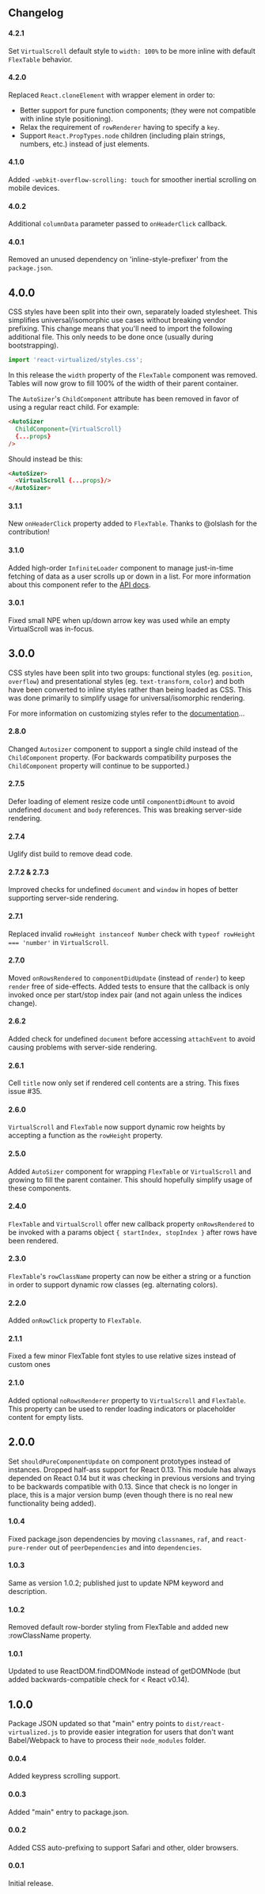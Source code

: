 Changelog
------------

#### 4.2.1
Set `VirtualScroll` default style to `width: 100%` to be more inline with default `FlexTable` behavior.

#### 4.2.0
Replaced `React.cloneElement` with wrapper element in order to:
* Better support for pure function components; (they were not compatible with inline style positioning).
* Relax the requirement of `rowRenderer` having to specify a `key`.
* Support `React.PropTypes.node` children (including plain strings, numbers, etc.) instead of just elements.

#### 4.1.0
Added `-webkit-overflow-scrolling: touch` for smoother inertial scrolling on mobile devices.

#### 4.0.2
Additional `columnData` parameter passed to `onHeaderClick` callback.

#### 4.0.1
Removed an unused dependency on 'inline-style-prefixer' from the `package.json`.

## 4.0.0
CSS styles have been split into their own, separately loaded stylesheet. This simplifies universal/isomorphic use cases without breaking vendor prefixing. This change means that you'll need to import the following additional file. This only needs to be done once (usually during bootstrapping).
```js
import 'react-virtualized/styles.css';
```

In this release the `width` property of the `FlexTable` component was removed. Tables will now grow to fill 100% of the width of their parent container.

The `AutoSizer`'s `ChildComponent` attribute has been removed in favor of using a regular react child. For example:
```html
<AutoSizer
  ChildComponent={VirtualScroll}
  {...props}
/>
```
Should instead be this:
```html
<AutoSizer>
  <VirtualScroll {...props}/>
</AutoSizer>
```

#### 3.1.1
New `onHeaderClick` property added to `FlexTable`. Thanks to @olslash for the contribution!

#### 3.1.0
Added high-order `InfiniteLoader` component to manage just-in-time fetching of data as a user scrolls up or down in a list.
For more information about this component refer to the [API docs](https://github.com/bvaughn/react-virtualized/blob/master/docs/InfiniteLoader.md).

#### 3.0.1
Fixed small NPE when up/down arrow key was used while an empty VirtualScroll was in-focus.

## 3.0.0
CSS styles have been split into two groups: functional styles (eg. `position`, `overflow`) and presentational styles (eg. `text-transform`, `color`) and both have been converted to inline styles rather than being loaded as CSS. This was done primarily to simplify usage for universal/isomorphic rendering.

For more information on customizing styles refer to the [documentation](https://github.com/bvaughn/react-virtualized/#customizing-styles)...

#### 2.8.0
Changed `Autosizer` component to support a single child instead of the `ChildComponent` property.
(For backwards compatibility purposes the `ChildComponent` property will continue to be supported.)

#### 2.7.5
Defer loading of element resize code until `componentDidMount` to avoid undefined `document` and `body` references.
This was breaking server-side rendering.

#### 2.7.4
Uglify dist build to remove dead code.

#### 2.7.2 & 2.7.3
Improved checks for undefined `document` and `window` in hopes of better supporting server-side rendering.

#### 2.7.1
Replaced invalid `rowHeight instanceof Number` check with `typeof rowHeight === 'number'` in `VirtualScroll`.

#### 2.7.0
Moved `onRowsRendered` to `componentDidUpdate` (instead of `render`) to keep `render` free of side-effects.
Added tests to ensure that the callback is only invoked once per start/stop index pair (and not again unless the indices change).

#### 2.6.2
Added check for undefined `document` before accessing `attachEvent` to avoid causing problems with server-side rendering.

#### 2.6.1
Cell `title` now only set if rendered cell contents are a string. This fixes issue #35.

#### 2.6.0
`VirtualScroll` and `FlexTable` now support dynamic row heights by accepting a function as the `rowHeight` property.

#### 2.5.0
Added `AutoSizer` component for wrapping `FlexTable` or `VirtualScroll` and growing to fill the parent container. This should hopefully simplify usage of these components.

#### 2.4.0
`FlexTable` and `VirtualScroll` offer new callback property `onRowsRendered` to be invoked with a params object `{ startIndex, stopIndex }` after rows have been rendered.

#### 2.3.0
`FlexTable`'s `rowClassName` property can now be either a string or a function in order to support dynamic row classes (eg. alternating colors).

#### 2.2.0
Added `onRowClick` property to `FlexTable`.

#### 2.1.1
Fixed a few minor FlexTable font styles to use relative sizes instead of custom ones

#### 2.1.0
Added optional `noRowsRenderer` property to `VirtualScroll` and `FlexTable`.
This property can be used to render loading indicators or placeholder content for empty lists.

## 2.0.0
Set `shouldPureComponentUpdate` on component prototypes instead of instances.
Dropped half-ass support for React 0.13. This module has always depended on React 0.14 but it was checking in previous versions and trying to be backwards compatible with 0.13. Since that check is no longer in place, this is a major version bump (even though there is no real new functionality being added).

#### 1.0.4
Fixed package.json dependencies by moving `classnames`, `raf`, and `react-pure-render` out of `peerDependencies` and into `dependencies`.

#### 1.0.3
Same as version 1.0.2; published just to update NPM keyword and description.

#### 1.0.2
Removed default row-border styling from FlexTable and added new :rowClassName property.

#### 1.0.1
Updated to use ReactDOM.findDOMNode instead of getDOMNode (but added backwards-compatible check for < React v0.14).

## 1.0.0
Package JSON updated so that "main" entry points to `dist/react-virtualized.js` to provide easier integration for users that don't want Babel/Webpack to have to process their `node_modules` folder.

#### 0.0.4
Added keypress scrolling support.

#### 0.0.3
Added "main" entry to package.json.

#### 0.0.2
Added CSS auto-prefixing to support Safari and other, older browsers.

#### 0.0.1
Initial release.
